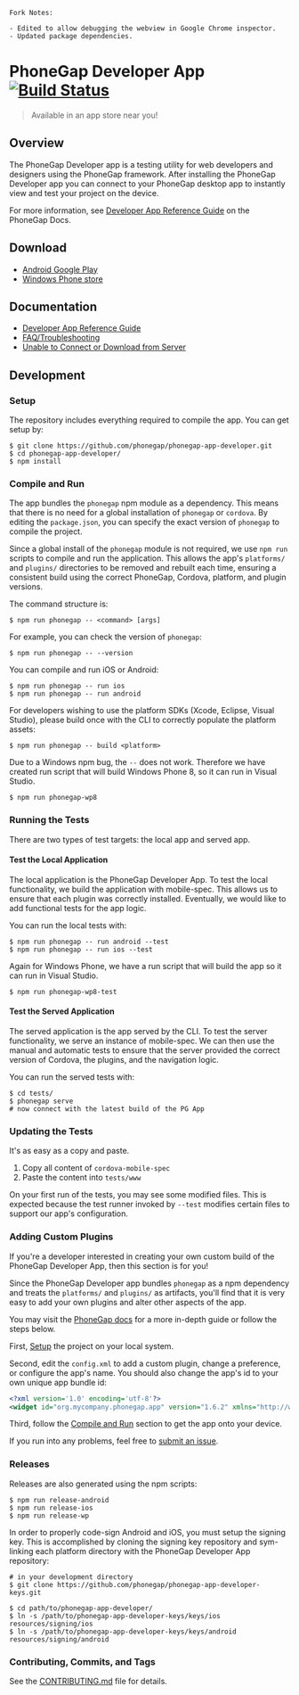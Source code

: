 ```
Fork Notes: 

- Edited to allow debugging the webview in Google Chrome inspector.
- Updated package dependencies.
```

# PhoneGap Developer App [![Build Status][travis-ci-img]][travis-ci-url]

> Available in an app store near you!

## Overview

The PhoneGap Developer app is a testing utility for web developers and designers
using the PhoneGap framework. After installing the PhoneGap Developer app you
can connect to your PhoneGap desktop app to instantly view and test your project
on the device.

For more information, see [Developer App Reference Guide][3] on the PhoneGap Docs.

## Download

- [Android Google Play][1]
- [Windows Phone store][7]

## Documentation

- [Developer App Reference Guide](http://docs.phonegap.com/references/developer-app/)
- [FAQ/Troubleshooting](http://docs.phonegap.com/references/developer-app/troubleshoot-faq/)
- [Unable to Connect or Download from Server](http://docs.phonegap.com/references/developer-app/troubleshoot-faq/#phonegap-developer-app-is-unable-to-download-from-the-server)

## Development

### Setup

The repository includes everything required to compile the app. You can get
setup by:

```shellsession
$ git clone https://github.com/phonegap/phonegap-app-developer.git
$ cd phonegap-app-developer/
$ npm install
```

### Compile and Run

The app bundles the `phonegap` npm module as a dependency. This means that
there is no need for a global installation of `phonegap` or `cordova`.
By editing the `package.json`, you can specify the exact version of `phonegap`
to compile the project.

Since a global install of the `phonegap` module is not required, we use
`npm run` scripts to compile and run the application. This allows the app's
`platforms/` and `plugins/` directories to be removed and rebuilt each time,
ensuring a consistent build using the correct PhoneGap, Cordova, platform,
and plugin versions.

The command structure is:
```shellsession
$ npm run phonegap -- <command> [args]
```

For example, you can check the version of `phonegap`:
```shellsession
$ npm run phonegap -- --version
```

You can compile and run iOS or Android:
```shellsession
$ npm run phonegap -- run ios
$ npm run phonegap -- run android
```

For developers wishing to use the platform SDKs (Xcode, Eclipse, Visual Studio),
please build once with the CLI to correctly populate the platform assets:
```shellsession
$ npm run phonegap -- build <platform>
```

Due to a Windows npm bug, the `--` does not work. Therefore we have created
run script that will build Windows Phone 8, so it can run in Visual Studio.
```shellsession
$ npm run phonegap-wp8
```

### Running the Tests

There are two types of test targets: the local app and served app.

#### Test the Local Application

The local application is the PhoneGap Developer App. To test the local
functionality, we build the application with mobile-spec. This allows us to
ensure that each plugin was correctly installed. Eventually, we would like
to add functional tests for the app logic.

You can run the local tests with:
```shellsession
$ npm run phonegap -- run android --test
$ npm run phonegap -- run ios --test
```

Again for Windows Phone, we have a run script that will build the app so it can run in
Visual Studio.
```shellsession
$ npm run phonegap-wp8-test
```

#### Test the Served Application

The served application is the app served by the CLI. To test the server
functionality, we serve an instance of mobile-spec. We can then use the manual
and automatic tests to ensure that the server provided the correct version of
Cordova, the plugins, and the navigation logic.

You can run the served tests with:
```shellsession
$ cd tests/
$ phonegap serve
# now connect with the latest build of the PG App
```

### Updating the Tests

It's as easy as a copy and paste.

1. Copy all content of `cordova-mobile-spec`
2. Paste the content into `tests/www`

On your first run of the tests, you may see some modified files. This is expected
because the test runner invoked by `--test` modifies certain files to support
our app's configuration.

### Adding Custom Plugins

If you're a developer interested in creating your own custom build of the
PhoneGap Developer App, then this section is for you!

Since the PhoneGap Developer app bundles `phonegap` as a npm dependency and
treats the `platforms/` and `plugins/` as artifacts, you'll find that it is very
easy to add your own plugins and alter other aspects of the app.

You may visit the [PhoneGap docs](http://docs.phonegap.com/references/developer-app/custom-build/ios/) for a more in-depth guide or follow the steps below.

First, [Setup](#user-content-setup) the project on your local system.

Second, edit the `config.xml` to add a custom plugin, change a preference, or
configure the app's name. You should also change the app's id to your own
unique app bundle id:

```xml
<?xml version='1.0' encoding='utf-8'?>
<widget id="org.mycompany.phonegap.app" version="1.6.2" xmlns="http://www.w3.org/ns/widgets" xmlns:gap="http://phonegap.com/ns/1.0">
```

Third, follow the [Compile and Run](#user-content-compile-and-run) section to
get the app onto your device.

If you run into any problems, feel free to [submit an issue](https://github.com/phonegap/phonegap-app-developer/issues).

### Releases

Releases are also generated using the npm scripts:
```shellsession
$ npm run release-android
$ npm run release-ios
$ npm run release-wp
```

In order to properly code-sign Android and iOS, you must setup the signing key.
This is accomplished by cloning the signing key repository and sym-linking each
platform directory with the PhoneGap Developer App repository:
```shellsession
# in your development directory
$ git clone https://github.com/phonegap/phonegap-app-developer-keys.git

$ cd path/to/phonegap-app-developer/
$ ln -s /path/to/phonegap-app-developer-keys/keys/ios resources/signing/ios
$ ln -s /path/to/phonegap-app-developer-keys/keys/android resources/signing/android
```

### Contributing, Commits, and Tags

See the [CONTRIBUTING.md][6] file for details.

[1]: https://play.google.com/store/apps/details?id=com.adobe.phonegap.app
[3]: http://docs.phonegap.com/references/developer-app/
[4]: http://github.com/phonegap/connect-phonegap
[5]: http://github.com/phonegap/phonegap-cli
[6]: https://github.com/phonegap/phonegap-app-developer/blob/master/CONTRIBUTING.md
[7]: http://www.windowsphone.com/en-us/store/app/phonegap-developer/5c6a2d1e-4fad-4bf8-aaf7-71380cc84fe3
[travis-ci-img]: https://travis-ci.org/phonegap/phonegap-app-developer.svg?branch=master
[travis-ci-url]: http://travis-ci.org/phonegap/phonegap-app-developer
[bithound-img]: https://www.bithound.io/github/phonegap/phonegap-app-developer/badges/score.svg
[bithound-url]: https://www.bithound.io/github/phonegap/phonegap-app-developer

